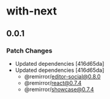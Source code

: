 # with-next

## 0.0.1
### Patch Changes

- Updated dependencies [416d65da]
- Updated dependencies [416d65da]
  - @remirror/editor-social@0.8.0
  - @remirror/react@0.7.4
  - @remirror/showcase@0.7.4
